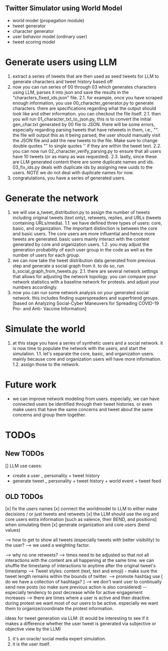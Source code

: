 ## Twitter Simulator using World Model

- world model (propagation module)
- tweet generator
- character generator
- user behavior model (ordinary user)
- tweet scoring model

# Generate users using LLM

1. extract a series of tweets that are then used as seed tweets for LLM to generate characters and tweet history based off
2. now you can run series of 00 through 03 which generates characters using LLM, parses it into json and save the results in the "characters_fixed_ids.json" file.
2.1. for example, once you have scraped enough information, you use 00_character_generator.py to generate characters. there are specifications regarding what the output should look like and other information. you can checkout the file itself.
2.1. then you will run 01_character_txt_to_json.py, this is to convert the initial gen_char.txt generated by 00 file to JSON. there will be some errors, especially regarding parsing tweets that have retweets in them, i.e., "". the file will output this as it being parsed, the user should manually visit the JSON file and add the new tweets to the file. Make sure to change double quotes "" to single quotes '' if they are within the tweet text.
2.2. you can now run 02_character_verify_parsing.py to ensure that all users have 10 tweets (or as many as was requested).
2.3. lastly, since these are LLM generated content there are some duplicate names and ids. 03_fix_ids.py deals with duplicate ids by assigning new uuids to the users. *NOTE* we do not deal with duplicate names for now.
3. congratulations, you have a series of generated users.

# Generate the network

1. we will use a_tweet_distribution.py to assign the number of tweets including original tweets (text only), retweets, replies, and URLs (tweets containing URLs/media).
1.1. we have defined three types of users: core, basic, and organization. The important distinction is between the core and basic users. The core users are more influential and hence more tweets are generated. basic users mainly interact with the content generated by core and organization users. 
1.2. you may adjust the generation probability of each user group in the code as well as the number of users for each group.
2. we can now take the tweet distribution data generated from previous step and generate a social graph from it. to do so, run b_social_graph_from_tweets.py. 
2.1. there are several network settings that allows for adjusting the network topology. you can compare your network statistics with a baseline network for protests. and adjust your numbers accordingly.
3. now you can run some network analysis on your generated social network. this includes finding superspreaders and superfriend groups. [based on Analyzing Social-Cyber Maneuvers for Spreading COVID-19 Pro- and Anti- Vaccine Information]

# Simulate the world

1. at this stage you have a series of synthetic users and a social network. it is now time to populate the network with the users, and start the simulation.
1.1. let's separate the core, basic, and organization users. mainly because core and organization users will have more information.
1.2. assign those to the network.



# Future work
- we can improve network modeling from users. especially, we can have connected users be identified through their tweet histories. or even make users that have the same concerns and tweet about the same concerns and group them together.

# TODOs
## New TODOs
[] LLM use cases: 
- create a user _ personality + tweet history
- generate tweet _ personality + tweet history + world event + tweet feed


## OLD TODOs
[x] fix the users names
[x] connect the worldmodel to LLM to either make decisions / or just tweets and retweets
[x] the LLM should use the org and core users extra information [such as valence, their BEND, and positions] when simulating them
[x] generate organization and core users (bend values)


--> how to get to show all tweets (especially tweets with better visibility) to the user? --> we used a weighting factor.

--> why no one retweets?
--> times need to be adjusted so that not all interactions with the content are all happening at the same time. we can shuffle the timestamp of interactions to anytime after the original tweet's timestamp
--> Tweet styles: content (text, text and emoji) - make sure the tweet length remains within the bounds of twitter.
--> promote hashtag use [ do we have a collection of hashtags? ]
--> we don't want user to continually send new posts (so make sure previous action is also considered) -- especially tendency to post decrease while for active engagement increases
--> there are times where a user is active and then deactive. during protest we want most of our users to be active. especially we want them to organize/coordinate the protest information.


ideas for tweet generation via LLM: (it would be interesting to see if it makes a difference whether the user tweet is generated via subjective or objective view by the LLM)
1. it's an oracle/ social media expert simulation.
2. it is the user itself.